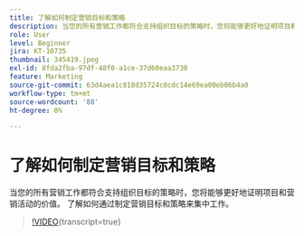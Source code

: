 ```yaml
---
title: 了解如何制定营销目标和策略
description: 当您的所有营销工作都符合支持组织目标的策略时，您将能够更好地证明项目和营销活动的价值。
role: User
level: Beginner
jira: KT-10735
thumbnail: 345419.jpeg
exl-id: 8fda2fba-97df-48f0-a1ce-37d60eaa3730
feature: Marketing
source-git-commit: 63d4aea1c818d35724c0cdc14e69ea00eb06b4a0
workflow-type: tm+mt
source-wordcount: '88'
ht-degree: 0%

---
```


# 了解如何制定营销目标和策略

当您的所有营销工作都符合支持组织目标的策略时，您将能够更好地证明项目和营销活动的价值。 了解如何通过制定营销目标和策略来集中工作。

>[!VIDEO](https://video.tv.adobe.com/v/345419/?quality=12&learn=on){transcript=true}
